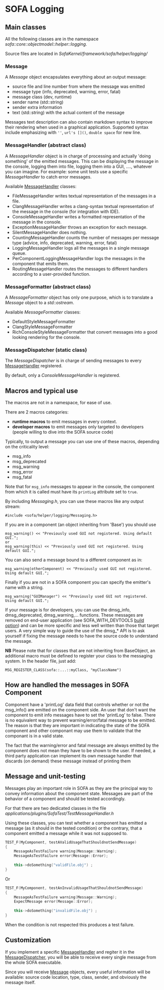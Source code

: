 # SOFA Logging


## Main classes 

All the following classes are in the namespace *sofa::core::objectmodel::helper::logging*.

Source files are located in *SofaKernel/framework/sofa/helper/logging/* 

### Message

A *Message* object encapsulates everything about an output message:

* source file and line number from where the message was emitted
* message type (info, deprecated, warning, error, fatal)
* message class (dev, runtime)
* sender name (std::string) 
* sender extra information 
* text (std::string) with the actual content of the message

Messages text description can also contain markdown syntax to improve their rendering when used in a graphical application. Supported syntax
include emphasizing with `''`, `url's []()`, `double space` for new line.  

### MessageHandler (abstract class)

A *MessageHandler* object is in charge of processing and actually 'doing something' of the emitted messages. This can be displaying the message in the console, logging them into file, logging them into a GUI, ...., whatever you can imagine. For example: some unit tests use a specific *MessageHandler* to catch error messages.

Available [MessageHandler](#MessageHandler) classes:

* FileMessageHandler writes textual representation of the messages in a file. 
* ClangMessageHandler writes a clang-syntax textual representation of the message in the console (for integration with IDE). 
* ConsoleMessageHandler writes a formatted representation of the message in the console. 
* ExceptionMessageHandler throws an exception for each message. 
* SilentMessageHandler  does nothing. 
* CountingMessageHandler counts the number of messages per message type (advice, info, deprecated, warning, error, fatal)
* LoggingMessageHandler logs all the messages in a single message queue. 
* PerComponentLoggingMessageHandler logs the messages in the component that emits them. 
* RoutingMessageHandler routes the messages to different handlers according to a user-provided function.

### MessageFormatter (abstract class)

A *MessageFormatter* object has only one purpose, which is to translate a *Message* object to a *std::ostream*.

Available *MessageFormatter* classes:

* DefaultStyleMessageFormatter
* ClangStyleMessageFormatter
* RichConsoleStyleMessageFormatter that convert messages into a good looking rendering for the console.

### MessageDispatcher (static class)

The *MessageDispatcher* is in charge of sending messages to every [MessageHandler](#MessageHandler) registered.

By default, only a *ConsoleMessageHandler* is registered.

## Macros and typical use

The macros are not in a namespace, for ease of use. 

There are 2 macros categories:

* **runtime macros** to emit messages in every context.
* **developer macros** to emit messages only targeted to developers (people willing to dive into the SOFA source code)

Typically, to output a message you can use one of these macros, depending on the criticality level:

* msg_info
* msg_deprecated
* msg_warning
* msg_error
* msg_fatal

Note that for `msg_info` messages to appear in the console, the component from which it is called must have its `printLog` attribute set to `true`.

By including *Messaging.h*, you can use these macros like any output stream:

```
#include <sofa/helper/logging/Messaging.h>
```

If you are in a component (an object inheriting from 'Base') you should use
```
msg_warning() << "Previously used GUI not registered. Using default GUI.";
or
msg_warning(this) << "Previously used GUI not registered. Using default GUI.";
```

You can also send a message bound to a different component as in:
```
msg_warning(otherComponent) << "Previously used GUI not registered. Using default GUI.";
```

Finally if you are not in a SOFA component you can specify the emitter's name with a string. 
```
msg_warning("GUIManager") << "Previously used GUI not registered. Using default GUI.";
```

If your message is for developers, you can use the dmsg_info, dmsg_deprecated, dmsg_warning,... functions. 
These messages are removed on end-user application (see SOFA_WITH_DEVTOOLS [build option](../../../getting-started/build/build-options/)) and can be more specific and less well written than those
that target users. A very simple way to guide the use of the dmsg_* API is to ask yourself if fixing the message needs to have the source code to understand the message. 

**NB** Please note that for classes that are not inheriting from BaseObject, an additional macro must be defined to register your class to the messaging system.
In the header file, just add:
```
MSG_REGISTER_CLASS(sofa::...::myClass, "myClassName")
```

## How are handled the messages in SOFA Component
Component have a 'printLog' data field that controls whether or not the msg_info() are emitted on the component side. An user that don't want the component to emit info messages have to set the 'printLog' to false. There is no equivalent way to prevent warning/error/fatal message to be emitted. The reason is that they are important in indicating the state of the SOFA component and other componant may use them to validate that the componant is in a valid state. 

The fact that the warning/error and fatal message are always emitted by the component does not mean they have to be shown to the user. If needed, a third party application can implement its own message handler that discards (on demand) these message instead of printing them

## Message and unit-testing
Messages play an important role in SOFA as they are the principal way to convey information about the 
component state. Messages are part of the behavior of a component and should be tested accordingly. 

For that there are two dedicated classes in the file *applications/plugins/SofaTest/TestMessageHandler.h*

Using these classes, you can test whether a component has emitted a message (as it should in the tested condition) or the contrary, 
that a component emitted a message while it was not supposed to. 

```cpp
TEST_F(MyComponent, testAValidUsageThatShouldnotSendMessage)
{
	MessageAsTestFailure warning(Message::Warning);
	MessageAsTestFailure error(Message::Error);
	
	this->doSomething("validFile.obj") ;
}

``` 

Or
```cpp
TEST_F(MyComponent, testAnInvalidUsageThatShouldnotSendMessage)
{
	MessageAsTestFailure warning(Message::Warning);
	ExpectMessage error(Message::Error);
	
	this->doSomething("invalidFile.obj") ; 
}

``` 

When the condition is not respected this produces a test failure. 

## Customization
If you implement a specific [MessageHandler](#MessageHandler) and regiter it in the [MessageDispatcher](#MessageDispatcher), you will be able to receive every single message from the whole SOFA executable. 

Since you will receive [Message](#Message) objects, every useful information will be available: source code location, type, class, sender, and obviously the message itself.


